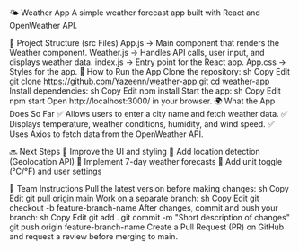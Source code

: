 🌤 Weather App
A simple weather forecast app built with React and OpenWeather API.

📁 Project Structure (src Files)
App.js → Main component that renders the Weather component.
Weather.js → Handles API calls, user input, and displays weather data.
index.js → Entry point for the React app.
App.css → Styles for the app.
🚀 How to Run the App
Clone the repository:
sh
Copy
Edit
git clone https://github.com/Yazeenn/weather-app.git
cd weather-app
Install dependencies:
sh
Copy
Edit
npm install
Start the app:
sh
Copy
Edit
npm start
Open http://localhost:3000/ in your browser.
🌍 What the App Does So Far
✅ Allows users to enter a city name and fetch weather data.
✅ Displays temperature, weather conditions, humidity, and wind speed.
✅ Uses Axios to fetch data from the OpenWeather API.

🔜 Next Steps
🔹 Improve the UI and styling
🔹 Add location detection (Geolocation API)
🔹 Implement 7-day weather forecasts
🔹 Add unit toggle (°C/°F) and user settings

👥 Team Instructions
Pull the latest version before making changes:
sh
Copy
Edit
git pull origin main
Work on a separate branch:
sh
Copy
Edit
git checkout -b feature-branch-name
After changes, commit and push your branch:
sh
Copy
Edit
git add .
git commit -m "Short description of changes"
git push origin feature-branch-name
Create a Pull Request (PR) on GitHub and request a review before merging to main.
